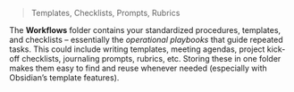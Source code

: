  >Templates, Checklists, Prompts, Rubrics

The **Workflows** folder contains your standardized procedures, templates, and checklists – essentially the _operational playbooks_ that guide repeated tasks. This could include writing templates, meeting agendas, project kick-off checklists, journaling prompts, rubrics, etc. Storing these in one folder makes them easy to find and reuse whenever needed (especially with Obsidian’s template features).